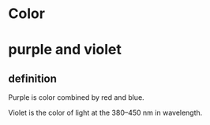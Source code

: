 # Color

# purple and violet

## definition

Purple is color combined by red and blue.

Violet is the color of light at the 380–450 nm in wavelength.